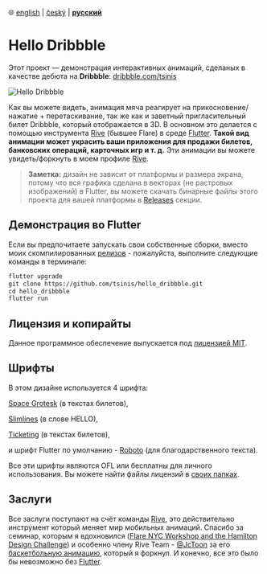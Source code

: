 ﻿:globe_with_meridians:  [english](README.md)    |   [český](README.cz.md)    |   **<u>русский</u>**

# Hello Dribbble

Этот  проект — демонстрация интерактивных анимаций, сделаных в качестве дебюта на **Dribbble**: [dribbble.com/tsinis](https://dribbble.com/tsinis)

![Hello Dribbble](hello_dribbble.gif)

Как вы можете видеть, анимация мяча реагирует на прикосновение/нажатие + перетаскивание, так же как и заветный пригласительный билет Dribbble, который отображается в 3D. В основном это делается с помощью инструмента [Rive](https://rive.app) (бывшее Flare) в среде [Flutter](https://flutter.dev/). **Такой вид анимации может украсить ваши приложения для продажи билетов, банковских операций, карточных игр и т. д.** Эти анимации вы можете увидеть/форкнуть в моем профиле [Rive](https://rive.app/a/tsinis).

> **Заметка:** дизайн не зависит от платформы и размера экрана, потому что вся графика сделана в векторах (не растровых изображений) в Flutter, вы можете скачать бинарные файлы этого проекта для вашей платформы в [Releases](https://github.com/tsinis/hello_dribbble/releases) секции.

## Демонстрация во Flutter

Если вы предпочитаете запускать свои собственные сборки, вместо моих скомпилированных [релизов](https://github.com/tsinis/hello_dribbble/releases) - пожалуйста, выполните следующие команды в терминале:

````markdown
flutter upgrade
git clone https://github.com/tsinis/hello_dribbble.git
cd hello_dribbble
flutter run
````

## Лицензия и копирайты

Данное программное обеспечение выпускается под [лицензией MIT](https://github.com/tsinis/flro/blob/master/LICENSE).

## Шрифты

В этом дизайне используется 4 шрифта:

[Space Grotesk](https://fonts.floriankarsten.com/space-grotesk) (в текстах билетов),

[Slimlines](https://www.dafont.com/slimlines.font) (в слове HELLO),

[Ticketing](https://www.1001fonts.com/ticketing-font.html) (в текстах билетов),

и шрифт Flutter по умолчанию - [Roboto](https://fonts.google.com/specimen/Roboto) (для благодарственного текста).

Все эти шрифты являются OFL или бесплатны для личного использования. Вы можете найти файлы лицензий в [своих папках](./third-party/fonts).

## Заслуги

Все заслуги поступают на счёт команды [Rive](https://rive.app/), это действительно инструмент который меняет мир мобильных анимаций. Спасибо за семинар, которым я вдохновился ([Flare NYC Workshop and the Hamilton Design Challenge](https://medium.com/rive/flare-nyc-workshop-and-the-hamilton-design-challenge-ae8b2d1c73fc)) и особенно члену Rive Team - [@JcToon](https://github.com/JcToon) за его [баскетбольную анимацию](https://rive.app/a/JuanCarlos/files/flare/basketball-blur-effects/preview), который я форкнул. И конечно, все это было бы невозможно без [Flutter](https://github.com/flutter/flutter).
